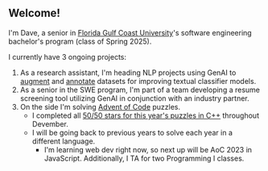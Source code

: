 ## Welcome!

I'm Dave, a senior in [Florida Gulf Coast University](https://www.fgcu.edu/)'s software engineering bachelor's program (class of Spring 2025).

I currently have 3 ongoing projects:
1. As a research assistant, I'm heading NLP projects using GenAI to [augment](https://github.com/DaveWestFGCU/Exploring-GenAI-Data-Augmentation) and [annotate](https://github.com/DaveWestFGCU/Exploring-GenAI-Data-Annotation) datasets for improving textual classifier models.
2. As a senior in the SWE program, I'm part of a team developing a resume screening tool utilizing GenAI in conjunction with an industry partner.
3. On the side I'm solving [Advent of Code](https://www.adventofcode.com/) puzzles.
   - I completed all [50/50 stars for this year's puzzles in C++](https://github.com/DaveWestFGCU/AdventOfCode_2024) throughout Devember.
   - I will be going back to previous years to solve each year in a different language.
     - I'm learning web dev right now, so next up will be AoC 2023 in JavaScript.
Additionally, I TA for two Programming I classes.
<!--
**DaveWestFGCU/DaveWestFGCU** is a ✨ _special_ ✨ repository because its `README.md` (this file) appears on your GitHub profile.

Here are some ideas to get you started:

- 🔭 I’m currently working on ...
- 🌱 I’m currently learning ...
- 👯 I’m looking to collaborate on ...
- 🤔 I’m looking for help with ...
- 💬 Ask me about ...
- 📫 How to reach me: ...
- 😄 Pronouns: ...
- ⚡ Fun fact: ...
-->
